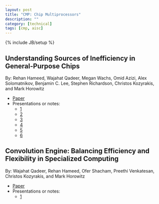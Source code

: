 ```yaml
---
layout: post
title: "CMP: Chip Multiprocessors"
description: ""
category: [technical]
tags: [cmp, aisc]
---
```


{% include JB/setup %}

## Understanding Sources of Inefficiency in General-Purpose Chips

By: Rehan Hameed, Wajahat Qadeer, Megan Wachs, Omid Azizi, Alex Solomatnikov, Benjamin C. Lee, Stephen Richardson, Christos Kozyrakis, and Mark Horowitz

- [Paper](http://citeseerx.ist.psu.edu/viewdoc/download?doi=10.1.1.708.3891&rep=rep1&type=pdf)
- Presentations or notes: 
	- [1](https://pdfs.semanticscholar.org/6c60/76129e9b345d52b8e903cbf0b1064461063b.pdf)
	- [2](http://csl.stanford.edu/~christos/publications/2010.efficiency.isca.slides.pdf)
	- [3](https://gist.github.com/rygorous/9124356)
	- [4](https://prezi.com/2drrpfzaktu5/understanding-sources-of-inefficiency-in-general-purpose-chi/)
	- [5](http://www.eecs.umich.edu/courses/eecs573/slides/573%20presentation.pptx)
	- [6](http://ece751.ece.wisc.edu/presentations/paper_08_david_schlais.pptx)
	
	
## Convolution Engine: Balancing Efficiency and Flexibility in Specialized Computing

By:  Wajahat Qadeer, Rehan Hameed, Ofer Shacham, Preethi Venkatesan, Christos Kozyrakis, and Mark Horowitz
	
- [Paper](http://csl.stanford.edu/~christos/publications/2015.convolution_engine.cacm.pdf)
- Presentations or notes: 
	- [1](http://csl.stanford.edu/~christos/publications/2013.convolution.isca.slides.pdf) 
